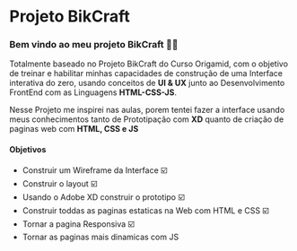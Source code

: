 # Projeto BikCraft 

### Bem vindo ao meu projeto BikCraft 🚴‍♂️
Totalmente baseado no Projeto BikCraft do Curso Origamid, com o objetivo de treinar e habilitar minhas capacidades de construção de uma Interface interativa do zero, usando conceitos de **UI & UX** junto ao Desenvolvimento FrontEnd com as Linguagens **HTML-CSS-JS**.

Nesse Projeto me inspirei nas aulas, porem tentei fazer a interface usando meus conhecimentos tanto de Prototipação com **XD** quanto de criação de paginas web com **HTML, CSS e JS** 


#### Objetivos

- Construir um Wireframe da Interface  ☑️
- Construir o layout ☑️
- Usando o Adobe XD construir o prototipo ☑️
- Construir toddas as paginas estaticas na Web com HTML e CSS ☑️
- Tornar a pagina Responsiva ☑️  
- Tornar as paginas mais dinamicas com JS 
